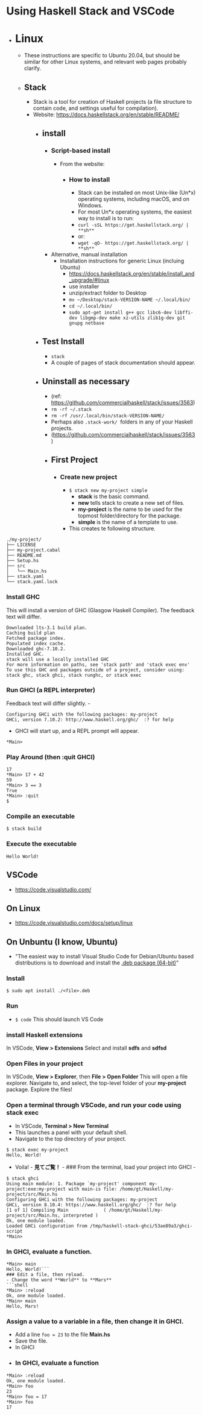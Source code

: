 Using Haskell Stack and VSCode
=====
- # Linux
    - These instructions are specific to Ubuntu 20.04, but should be similar for other Linux systems, and relevant web pages probably clarify.
    - ## Stack 
        - Stack is a tool for creation of Haskell projects (a file structure to contain code, and settings useful for compilation).
        - Website:  https://docs.haskellstack.org/en/stable/README/
            - ## install
                - ### Script-based install
                    - From the website:
                        - ### How to install
                            - Stack can be installed on most Unix-like (Un*x) operating systems, including macOS, and on Windows.
                            - For most Un*x operating systems, the easiest way to install is to run:
                            - `curl -sSL https://get.haskellstack.org/ | **sh**`
                            - or:
                            - `wget -qO- https://get.haskellstack.org/ | **sh**`
                - Alternative, manual installation
                    - Installation instructions for generic Linux (incluing Ubuntu)
                        - https://docs.haskellstack.org/en/stable/install_and_upgrade/#linux
                        - use installer
                        - unzip/extract folder to Desktop
                        - `mv ~/Desktop/stack-VERSION-NAME ~/.local/bin/` 
                        - `cd ~/.local/bin/`
                        - `sudo apt-get install g++ gcc libc6-dev libffi-dev libgmp-dev make xz-utils zlib1g-dev git gnupg netbase`
            - ## Test Install
                - `stack`
                - A couple of pages of stack documentation should appear.
            - ## Uninstall as necessary
                - (ref: https://github.com/commercialhaskell/stack/issues/3563)
                - `rm -rf ~/.stack`
                - `rm -rf /usr/.local/bin/stack-VERSION-NAME/`
                - Perhaps also `.stack-work/`  folders in any of your Haskell projects.
                - (https://github.com/commercialhaskell/stack/issues/3563)
                - ## First Project
                    - ### Create new project
                        - `$ stack new my-project simple`
                            - **stack** is the basic command.
                            - **new** tells stack to create a new set of files.
                            - **my-project** is the name to be used for the topmost folder/directory for the package.
                            - **simple** is the name of a template to use.
                        - This creates te following structure.
```$ tree my-project
./my-project/
├── LICENSE
├── my-project.cabal
├── README.md
├── Setup.hs
├── src
│   └── Main.hs
├── stack.yaml
└── stack.yaml.lock
```

### Install GHC
This will install a version of GHC (Glasgow Haskell Compiler). The feedback text will differ.
                     

```$ stack setup
Downloaded lts-3.1 build plan.    
Caching build plan
Fetched package index.
Populated index cache.
Downloaded ghc-7.10.2.
Installed GHC.
stack will use a locally installed GHC
For more information on paths, see 'stack path' and 'stack exec env'
To use this GHC and packages outside of a project, consider using:
stack ghc, stack ghci, stack runghc, or stack exec
```
### Run GHCI (a REPL interpreter)
Feedback text will differ slightly.
                        - 
```$ stack ghci
Configuring GHCi with the following packages: my-project
GHCi, version 7.10.2: http://www.haskell.org/ghc/  :? for help
```
 
 - GHCI will start up, and a REPL prompt will appear.
 
`*Main> `

### Play Around (then :quit GHCI)
```*Main> 17
17
*Main> 17 + 42
59
*Main> 3 == 3
True
*Main> :quit
$ 
```
### Compile an executable
```$ cd my-project 
$ stack build
```
### Execute the executable
                        
```$ stack exec my-project
Hello World!
```

## VSCode
- https://code.visualstudio.com/
## On Linux
- https://code.visualstudio.com/docs/setup/linux
## On Unbuntu (I know, Ubuntu)
- "The easiest way to install Visual Studio Code for Debian/Ubuntu based distributions is to download and install the [.deb package (64-bit)](https://go.microsoft.com/fwlink/?LinkID=760868)"
### Install

`$ sudo apt install ./<file>.deb`

### Run
- `$ code`
This should launch VS Code
### install Haskell extensions
In VSCode, **View > Extensions**
Select and install **sdfs** and **sdfsd**
### Open Files in your project
In VSCode, **View > Explorer**, then **File > Open Folder**
This will open a file explorer. 
 Navigate to, and select, the top-level folder of your **my-project** package.
Explore the files!
### Open a terminal through VSCode, and run your code using stack exec
- In VSCode, **Terminal > New Terminal**
- This launches a panel with your default shell.
- Navigate to the top directory of your project.

```shell
$ stack exec my-project
Hello, World!
```
- Voila! 
                        - **見てご覧！**
                    - ### From the terminal, load your project into GHCI
                    - 
```shell
$ stack ghci
Using main module: 1. Package `my-project' component my-project:exe:my-project with main-is file: /home/gt/Haskell/my-project/src/Main.hs
Configuring GHCi with the following packages: my-project
GHCi, version 8.10.4: https://www.haskell.org/ghc/  :? for help
[1 of 1] Compiling Main             ( /home/gt/Haskell/my-project/src/Main.hs, interpreted )
Ok, one module loaded.
Loaded GHCi configuration from /tmp/haskell-stack-ghci/53ae89a3/ghci-script
*Main>
```

### In GHCI, evaluate a function.
```shell
*Main> main
Hello, World!```
### Edit a file, then reload.
- Change the word **World** to **Mars**
```shell
*Main> :reload
Ok, one module loaded.
*Main> main
Hello, Mars!
```
### Assign a value to a variable in a file, then change it in GHCI.
- Add a line `foo = 23` to the file **Main.hs**
- Save the file.
-  In GHCI
- ### In GHCI, evaluate a function
```shell
*Main> :reload
Ok, one module loaded.
*Main> foo
23
*Main> foo = 17
*Main> foo
17
```

